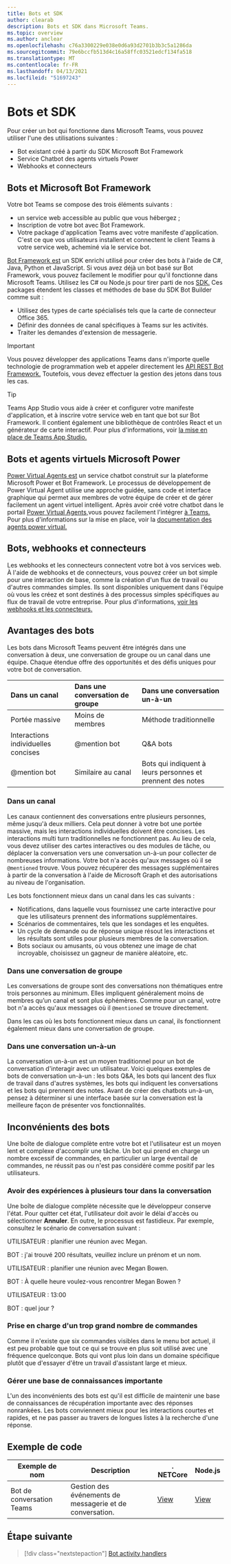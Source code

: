 ```yaml
---
title: Bots et SDK
author: clearab
description: Bots et SDK dans Microsoft Teams.
ms.topic: overview
ms.author: anclear
ms.openlocfilehash: c76a3300229e038e0d6a93d2701b3b3c5a1286da
ms.sourcegitcommit: 79e6bccfb513d4c16a58ffc03521edcf134fa518
ms.translationtype: MT
ms.contentlocale: fr-FR
ms.lasthandoff: 04/13/2021
ms.locfileid: "51697243"
---
```

# <a name="bots-and-sdks"></a>Bots et SDK

Pour créer un bot qui fonctionne dans Microsoft Teams, vous pouvez utiliser l'une des utilisations suivantes :
* Bot existant créé à partir du SDK Microsoft Bot Framework
* Service Chatbot des agents virtuels Power
* Webhooks et connecteurs

## <a name="bots-and-the-microsoft-bot-framework"></a>Bots et Microsoft Bot Framework

Votre bot Teams se compose des trois éléments suivants :

* un service web accessible au public que vous hébergez ;
* Inscription de votre bot avec Bot Framework.
* Votre package d'application Teams avec votre manifeste d'application. C'est ce que vos utilisateurs installent et connectent le client Teams à votre service web, acheminé via le service bot.

[Bot Framework est](https://dev.botframework.com/) un SDK enrichi utilisé pour créer des bots à l'aide de C#, Java, Python et JavaScript. Si vous avez déjà un bot basé sur Bot Framework, vous pouvez facilement le modifier pour qu'il fonctionne dans Microsoft Teams. Utilisez les C# ou Node.js pour tirer parti de nos [SDK.](/microsoftteams/platform/#pivot=sdk-tools) Ces packages étendent les classes et méthodes de base du SDK Bot Builder comme suit :

* Utilisez des types de carte spécialisés tels que la carte de connecteur Office 365.
* Définir des données de canal spécifiques à Teams sur les activités.
* Traiter les demandes d'extension de messagerie.

> [!IMPORTANT]
> Vous pouvez développer des applications Teams dans n'importe quelle technologie de programmation web et appeler directement les [API REST Bot Framework.](/bot-framework/rest-api/bot-framework-rest-overview) Toutefois, vous devez effectuer la gestion des jetons dans tous les cas.

> [!TIP]
> Teams App Studio vous aide à créer et configurer votre manifeste d'application, et à inscrire votre service web en tant que bot sur Bot Framework. Il contient également une bibliothèque de contrôles React et un générateur de carte interactif. Pour plus d'informations, voir [la mise en place de Teams App Studio.](~/concepts/build-and-test/app-studio-overview.md)

## <a name="bots-and-the-microsoft-power-virtual-agents"></a>Bots et agents virtuels Microsoft Power

[Power Virtual Agents est](/power-virtual-agents/fundamentals-what-is-power-virtual-agents) un service chatbot construit sur la plateforme Microsoft Power et Bot Framework. Le processus de développement de Power Virtual Agent utilise une approche guidée, sans code et interface graphique qui permet aux membres de votre équipe de créer et de gérer facilement un agent virtuel intelligent. Après avoir créé votre chatbot dans le portail [Power Virtual Agents,](https://powervirtualagents.microsoft.com)vous pouvez facilement l'intégrer [à Teams.](how-to/add-power-virtual-agents-bot-to-teams.md) Pour plus d'informations sur la mise en place, voir la [documentation des agents power virtual.](https://docs.microsoft.com/power-virtual-agents/)

## <a name="bots-and-webhooks-and-connectors"></a>Bots, webhooks et connecteurs

Les webhooks et les connecteurs connectent votre bot à vos services web. À l'aide de webhooks et de connecteurs, vous pouvez créer un bot simple pour une interaction de base, comme la création d'un flux de travail ou d'autres commandes simples. Ils sont disponibles uniquement dans l'équipe où vous les créez et sont destinés à des processus simples spécifiques au flux de travail de votre entreprise. Pour plus d'informations, [voir les webhooks et les connecteurs.](~/webhooks-and-connectors/what-are-webhooks-and-connectors.md)

## <a name="advantages-of-bots"></a>Avantages des bots

Les bots dans Microsoft Teams peuvent être intégrés dans une conversation à deux, une conversation de groupe ou un canal dans une équipe. Chaque étendue offre des opportunités et des défis uniques pour votre bot de conversation.

| Dans un canal | Dans une conversation de groupe | Dans une conversation un-à-un |
| :-- | :-- | :-- |
| Portée massive | Moins de membres | Méthode traditionnelle |
| Interactions individuelles concises | @mention bot  | Q&A bots |
| @mention bot | Similaire au canal | Bots qui indiquent à leurs personnes et prennent des notes |

### <a name="in-a-channel"></a>Dans un canal

Les canaux contiennent des conversations entre plusieurs personnes, même jusqu'à deux milliers. Cela peut donner à votre bot une portée massive, mais les interactions individuelles doivent être concises. Les interactions multi turn traditionnelles ne fonctionnent pas. Au lieu de cela, vous devez utiliser des cartes interactives ou des modules de tâche, ou déplacer la conversation vers une conversation un-à-un pour collecter de nombreuses informations. Votre bot n'a accès qu'aux messages où il se `@mentioned` trouve. Vous pouvez récupérer des messages supplémentaires à partir de la conversation à l'aide de Microsoft Graph et des autorisations au niveau de l'organisation.

Les bots fonctionnent mieux dans un canal dans les cas suivants :

* Notifications, dans laquelle vous fournissez une carte interactive pour que les utilisateurs prennent des informations supplémentaires.
* Scénarios de commentaires, tels que les sondages et les enquêtes.
* Un cycle de demande ou de réponse unique résout les interactions et les résultats sont utiles pour plusieurs membres de la conversation.
* Bots sociaux ou amusants, où vous obtenez une image de chat incroyable, choisissez un gagneur de manière aléatoire, etc.

### <a name="in-a-group-chat"></a>Dans une conversation de groupe

Les conversations de groupe sont des conversations non thématiques entre trois personnes au minimum. Elles impliquent généralement moins de membres qu’un canal et sont plus éphémères. Comme pour un canal, votre bot n'a accès qu'aux messages où il `@mentioned` se trouve directement.

Dans les cas où les bots fonctionnent mieux dans un canal, ils fonctionnent également mieux dans une conversation de groupe.

### <a name="in-a-one-to-one-chat"></a>Dans une conversation un-à-un

La conversation un-à-un est un moyen traditionnel pour un bot de conversation d'interagir avec un utilisateur. Voici quelques exemples de bots de conversation un-à-un : les bots Q&A, les bots qui lancent des flux de travail dans d'autres systèmes, les bots qui indiquent les conversations et les bots qui prennent des notes. Avant de créer des chatbots un-à-un, pensez à déterminer si une interface basée sur la conversation est la meilleure façon de présenter vos fonctionnalités.

## <a name="disadvantages-of-bots"></a>Inconvénients des bots

Une boîte de dialogue complète entre votre bot et l'utilisateur est un moyen lent et complexe d'accomplir une tâche. Un bot qui prend en charge un nombre excessif de commandes, en particulier un large éventail de commandes, ne réussit pas ou n'est pas considéré comme positif par les utilisateurs.

### <a name="have-multi-turn-experiences-in-chat"></a>Avoir des expériences à plusieurs tour dans la conversation

Une boîte de dialogue complète nécessite que le développeur conserve l'état. Pour quitter cet état, l'utilisateur doit avoir le délai d'accès ou sélectionner **Annuler**. En outre, le processus est fastidieux. Par exemple, consultez le scénario de conversation suivant :

UTILISATEUR : planifier une réunion avec Megan.

BOT : j'ai trouvé 200 résultats, veuillez inclure un prénom et un nom.

UTILISATEUR : planifier une réunion avec Megan Bowen.

BOT : À quelle heure voulez-vous rencontrer Megan Bowen ?

UTILISATEUR : 13:00

BOT : quel jour ?

### <a name="support-too-many-commands"></a>Prise en charge d'un trop grand nombre de commandes

Comme il n'existe que six commandes visibles dans le menu bot actuel, il est peu probable que tout ce qui se trouve en plus soit utilisé avec une fréquence quelconque. Bots qui vont plus loin dans un domaine spécifique plutôt que d'essayer d'être un travail d'assistant large et mieux.

### <a name="maintain-a-large-knowledge-base"></a>Gérer une base de connaissances importante

L'un des inconvénients des bots est qu'il est difficile de maintenir une base de connaissances de récupération importante avec des réponses nonrankées. Les bots conviennent mieux pour les interactions courtes et rapides, et ne pas passer au travers de longues listes à la recherche d'une réponse.

## <a name="code-sample"></a>Exemple de code

|Exemple de nom | Description | . NETCore | Node.js |
|----------------|-----------------|--------------|----------------|
| Bot de conversation Teams | Gestion des événements de messagerie et de conversation. |[View](https://github.com/microsoft/BotBuilder-Samples/tree/master/samples/csharp_dotnetcore/57.teams-conversation-bot)|[View](https://github.com/microsoft/BotBuilder-Samples/tree/master/samples/javascript_nodejs/57.teams-conversation-bot)|

## <a name="next-step"></a>Étape suivante

> [!div class="nextstepaction"]
> [Bot activity handlers](~/bots/bot-basics.md)
